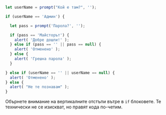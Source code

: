 

```js run demo
let userName = prompt("Кой е там?", '');

if (userName == 'Админ') {

  let pass = prompt('Парола?', '');

  if (pass == 'Майсторът') {
    alert( 'Добре дошли!' );
  } else if (pass == '' || pass == null) {
    alert( 'Отменено' );
  } else {
    alert( 'Грешна парола' );
  }

} else if (userName == '' || userName == null) {
  alert( 'Отменено' );
} else {
  alert( "Не те познавам" );
}
```

Обърнете внимание на вертикалните отстъпи вътре в `if` блоковете. Те технически не се изискват, но правят кода по-четим.
